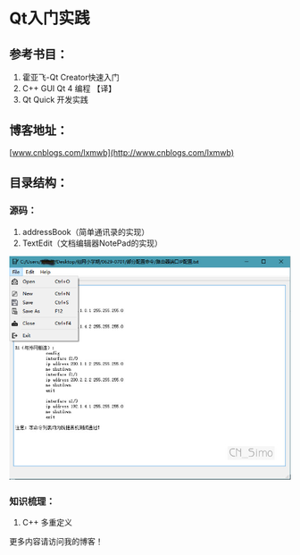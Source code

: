 # Qt入门实践

## 参考书目：

1. 霍亚飞-Qt Creator快速入门
2. C++ GUI Qt 4 编程 【译】
3. Qt Quick 开发实践

## 博客地址：

[www.cnblogs.com/lxmwb](http://www.cnblogs.com/lxmwb)

## 目录结构：

### 源码：

1. addressBook（简单通讯录的实现）
2. TextEdit（文档编辑器NotePad的实现）

![](images/textedit.jpg)

### 知识梳理：

1. C++ 多重定义



更多内容请访问我的博客！